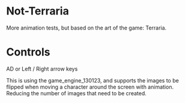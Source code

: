 # Not-Terraria
More animation tests, but based on the art of the game: Terraria.

# Controls

AD or Left / Right arrow keys


This is using the game_engine_130123, and supports the images to be flipped when moving a character around the screen with animation. Reducing the number of images that need to be created.

